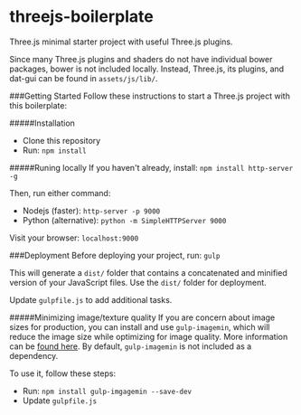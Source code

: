 threejs-boilerplate
===================

Three.js minimal starter project with useful Three.js plugins.

Since many Three.js plugins and shaders do not have individual bower packages,
bower is not included locally. Instead, Three.js, its plugins, and dat-gui can
be found in `assets/js/lib/`.

###Getting Started
Follow these instructions to start a Three.js project with this boilerplate:

#####Installation
* Clone this repository
* Run: `npm install`


#####Runing locally
If you haven't already, install: `npm install http-server -g`

Then, run either command:
* Nodejs (faster): `http-server -p 9000`
* Python (alternative): `python -m SimpleHTTPServer 9000`

Visit your browser: `localhost:9000`


###Deployment
Before deploying your project, run: `gulp`

This will generate a `dist/` folder that contains a concatenated and minified
version of your JavaScript files. Use the `dist/` folder for deployment.

Update `gulpfile.js` to add additional tasks.

#####Minimizing image/texture quality
If you are concern about image sizes for production, you can install and use
`gulp-imagemin`, which will reduce the image size while optimizing for image quality.
More information can be [found here](https://github.com/rflynn/imgmin#summary).
By default, `gulp-imagemin` is not included as a dependency.

To use it, follow these steps:

* Run: `npm install gulp-imgagemin --save-dev`
* Update `gulpfile.js`
